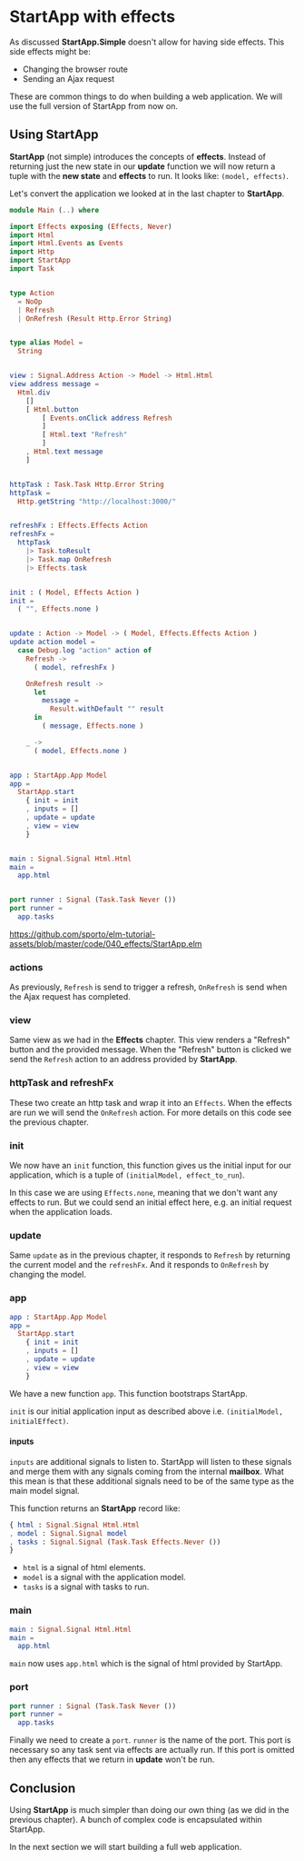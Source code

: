 # StartApp with effects

As discussed __StartApp.Simple__ doesn't allow for having side effects. This side effects might be:

- Changing the browser route
- Sending an Ajax request

These are common things to do when building a web application. We will use the full version of StartApp from now on.

## Using StartApp

__StartApp__ (not simple) introduces the concepts of __effects__. Instead of returning just the new state in our __update__ function we will now return a tuple with the __new state__ and __effects__ to run. It looks like: `(model, effects)`.

Let's convert the application we looked at in the last chapter to __StartApp__.

```elm
module Main (..) where

import Effects exposing (Effects, Never)
import Html
import Html.Events as Events
import Http
import StartApp
import Task


type Action
  = NoOp
  | Refresh
  | OnRefresh (Result Http.Error String)


type alias Model =
  String


view : Signal.Address Action -> Model -> Html.Html
view address message =
  Html.div
    []
    [ Html.button
        [ Events.onClick address Refresh 
        ]
        [ Html.text "Refresh" 
        ]
    , Html.text message
    ]


httpTask : Task.Task Http.Error String
httpTask =
  Http.getString "http://localhost:3000/"


refreshFx : Effects.Effects Action
refreshFx =
  httpTask
    |> Task.toResult
    |> Task.map OnRefresh
    |> Effects.task


init : ( Model, Effects Action )
init =
  ( "", Effects.none )


update : Action -> Model -> ( Model, Effects.Effects Action )
update action model =
  case Debug.log "action" action of
    Refresh ->
      ( model, refreshFx )

    OnRefresh result ->
      let
        message =
          Result.withDefault "" result
      in
        ( message, Effects.none )

    _ ->
      ( model, Effects.none )


app : StartApp.App Model
app =
  StartApp.start
    { init = init
    , inputs = []
    , update = update
    , view = view
    }


main : Signal.Signal Html.Html
main =
  app.html


port runner : Signal (Task.Task Never ())
port runner =
  app.tasks
```

<https://github.com/sporto/elm-tutorial-assets/blob/master/code/040_effects/StartApp.elm>

### actions

As previously, `Refresh` is send to trigger a refresh, `OnRefresh` is send when the Ajax request has completed.

### view

Same view as we had in the __Effects__ chapter. This view renders a "Refresh" button and the provided message. When the "Refresh" button is clicked we send the `Refresh` action to an address provided by __StartApp__.

### httpTask and refreshFx

These two create an http task and wrap it into an `Effects`. When the effects are run we will send the `OnRefresh` action. For more details on this code see the previous chapter.

### init

We now have an `init` function, this function gives us the initial input for our application, which is a tuple of `(initialModel, effect_to_run`).

In this case we are using `Effects.none`, meaning that we don't want any effects to run. But we could send an initial effect here, e.g. an initial request when the application loads.

### update

Same `update` as in the previous chapter, it responds to `Refresh` by returning the current model and the `refreshFx`. And it responds to `OnRefresh` by changing the model.

### app

```elm
app : StartApp.App Model
app =
  StartApp.start
    { init = init
    , inputs = []
    , update = update
    , view = view
    }
```

We have a new function `app`. This function bootstraps StartApp.

`init` is our initial application input as described above i.e. `(initialModel, initialEffect)`.

#### inputs

`inputs` are additional signals to listen to. StartApp will listen to these signals and merge them with any signals coming from the internal __mailbox__. What this mean is that these additional signals need to be of the same type as the main model signal.

This function returns an __StartApp__ record like:

```elm
{ html : Signal.Signal Html.Html
, model : Signal.Signal model
, tasks : Signal.Signal (Task.Task Effects.Never ())
}
```

- `html` is a signal of html elements.
- `model` is a signal with the application model.
- `tasks` is a signal with tasks to run.

### main

```elm
main : Signal.Signal Html.Html
main =
  app.html
```

`main` now uses `app.html` which is the signal of html provided by StartApp.

### port

```elm
port runner : Signal (Task.Task Never ())
port runner =
  app.tasks
```

Finally we need to create a `port`. `runner` is the name of the port. This port is necessary so any task sent via effects are actually run. If this port is omitted then any effects that we return in __update__ won't be run.

## Conclusion

Using __StartApp__ is much simpler than doing our own thing (as we did in the previous chapter). A bunch of complex code is encapsulated within StartApp.

In the next section we will start building a full web application.

